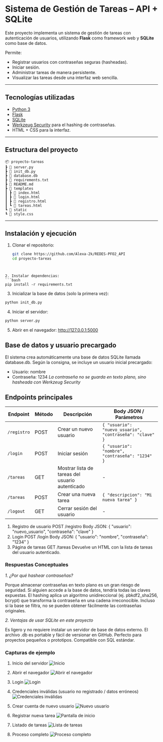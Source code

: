 #  Sistema de Gestión de Tareas – API + SQLite  

Este proyecto implementa un sistema de gestión de tareas con autenticación de usuarios, utilizando **Flask** como framework web y **SQLite** como base de datos.  

Permite:  
- Registrar usuarios con contraseñas seguras (hasheadas).  
- Iniciar sesión.  
- Administrar tareas de manera persistente.  
- Visualizar las tareas desde una interfaz web sencilla.  

---

##  Tecnologías utilizadas  

- [Python 3](https://www.python.org/)  
- [Flask](https://flask.palletsprojects.com/)  
- [SQLite](https://www.sqlite.org/)  
- [Werkzeug Security](https://werkzeug.palletsprojects.com/) para el hashing de contraseñas.  
- HTML + CSS para la interfaz.  

---

## Estructura del proyecto  

```
📦 proyecto-tareas
┣ 📜 server.py
┣ 📜 init_db.py
┣ 📜 database.db
┣ 📜 requirements.txt
┣ 📜 README.md
┣ 📂 templates
┃ ┣ 📜 index.html
┃ ┣ 📜 login.html
┃ ┣ 📜 registro.html
┃ ┗ 📜 tareas.html
┗ 📂 static
┗ 📜 style.css
```


---

## Instalación y ejecución  

1. Clonar el repositorio:  
   ```bash
   git clone https://github.com/Alexa-2k/REDES-PFO2_API
   cd proyecto-tareas
 ```


2. Instalar dependencias: 
```bash
pip install -r requirements.txt 
```

3. Inicializar la base de datos (solo la primera vez): 
```bash
python init_db.py 
```

4. Iniciar el servidor: 
```bash
python server.py 
```

5. Abrir en el navegador: http://127.0.0.1:5000 

## Base de datos y usuario precargado 

El sistema crea automáticamente una base de datos SQLite llamada database.db.
Según la consigna, se incluye un usuario inicial precargado: 
- Usuario: nombre 
- Contraseña: 1234 
*La contraseña no se guarda en texto plano, sino hasheada con Werkzeug Security*

## Endpoints principales 

| Endpoint      | Método | Descripción                                         | Body JSON / Parámetros |
|---------------|--------|---------------------------------------------------|-----------------------|
| `/registro`   | POST   | Crear un nuevo usuario                             | `{ "usuario": "nuevo_usuario", "contraseña": "clave" }` |
| `/login`      | POST   | Iniciar sesión                                     | `{ "usuario": "nombre", "contraseña": "1234" }` |
| `/tareas`     | GET    | Mostrar lista de tareas del usuario autenticado   | -                     |
| `/tareas`     | POST   | Crear una nueva tarea                              | `{ "descripcion": "Mi nueva tarea" }` |
| `/logout`     | GET    | Cerrar sesión del usuario                          | -                     |


1. Registro de usuario POST /registro Body JSON: { "usuario": "nuevo_usuario", "contraseña": "clave" } 
2. Login POST /login Body JSON: { "usuario": "nombre", "contraseña": "1234" } 
3. Página de tareas GET /tareas Devuelve un HTML con la lista de tareas del usuario autenticado. 

### Respuestas Conceptuales 

*1. ¿Por qué hashear contraseñas?*

Porque almacenar contraseñas en texto plano es un gran riesgo de seguridad. Si alguien accede a la base de datos, tendría todas las claves expuestas. El hashing aplica un algoritmo unidireccional (ej. pbkdf2_sha256, bcrypt) que transforma la contraseña en una cadena irreconocible. Incluso si la base se filtra, no se pueden obtener fácilmente las contraseñas originales. 

*2. Ventajas de usar SQLite en este proyecto*

Es ligero y no requiere instalar un servidor de base de datos externo. El archivo .db es portable y fácil de versionar en GitHub. Perfecto para proyectos pequeños o prototipos. Compatible con SQL estándar. 

### Capturas de ejemplo 

1. Inicio del servidor
![Inicio](static/screenshots/01.Inicio.png)

2. Abrir el navegador 
![Abrir el navegador](static/screenshots/02.Abrir_navegador.png)

3. Login
![Login](static/screenshots/03.Login.png)

4. Credenciales inválidas (usuario no registrado / datos erróneos)
![Credenciales inválidas](static/screenshots/04.Credenciales_inválidas.png)

5. Crear cuenta de nuevo usuario
![Nuevo usuario](static/screenshots/05.Crear_cuenta.png)

6. Registrar nueva tarea
![Pantalla de inicio](static/screenshots/06.Registro_nueva_tarea.png)

7. Listado de tareas
![Lista de tareas](static/screenshots/07.Task_list.png)

8. Proceso completo
![Proceso completo](static/screenshots/08.Proceso.png)



